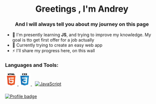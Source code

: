 <h1 align="center">Greetings , I'm Andrey</h1>
<h3 align="center">And I will always tell you about my journey on this page</h3>

- 🌱 I'm presently learning **JS**, and trying to improve my knowledge. My goal is tto get first offer for a job actually 
-  🔭 Currently  trying to create an easy web app
-  ⚡ I'll share my progress here, on this wall 

<h3 align="left">Languages and Tools:</h3>
<p align="left"> <a href="https://www.w3.org/html/" target="_blank" rel="noreferrer"> <img src="https://raw.githubusercontent.com/devicons/devicon/master/icons/html5/html5-original-wordmark.svg" alt="html5" width="40" height="40"/> </a> <a href="https://www.w3schools.com/css/" target="_blank" rel="noreferrer"> <img src="https://raw.githubusercontent.com/devicons/devicon/master/icons/css3/css3-original-wordmark.svg" alt="css3" width="40" height="40"/> </a> <a href="https://www.javascript.com/" target="_blank"><img style="margin: 10px" src="https://profilinator.rishav.dev/skills-assets/javascript-original.svg" alt="JavaScript" height="50" /></a> 
</td><td valign="top" width="33%">

[![Profile badge](https://www.codewars.com/users/risunyaaa/badges/large)](https://www.codewars.com/users/risunyaaa)

<br/>  
